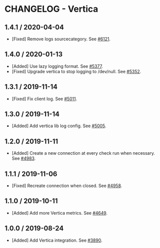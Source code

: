 # CHANGELOG - Vertica

## 1.4.1 / 2020-04-04

* [Fixed] Remove logs sourcecategory. See [#6121](https://github.com/DataDog/integrations-core/pull/6121).

## 1.4.0 / 2020-01-13

* [Added] Use lazy logging format. See [#5377](https://github.com/DataDog/integrations-core/pull/5377).
* [Fixed] Upgrade vertica to stop logging to /dev/null. See [#5352](https://github.com/DataDog/integrations-core/pull/5352).

## 1.3.1 / 2019-11-14

* [Fixed] Fix client log. See [#5011](https://github.com/DataDog/integrations-core/pull/5011).

## 1.3.0 / 2019-11-14

* [Added] Add vertica lib log config. See [#5005](https://github.com/DataDog/integrations-core/pull/5005).

## 1.2.0 / 2019-11-11

* [Added] Create a new connection at every check run when necessary. See [#4983](https://github.com/DataDog/integrations-core/pull/4983).

## 1.1.1 / 2019-11-06

* [Fixed] Recreate connection when closed. See [#4958](https://github.com/DataDog/integrations-core/pull/4958).

## 1.1.0 / 2019-10-11

* [Added] Add more Vertica metrics. See [#4649](https://github.com/DataDog/integrations-core/pull/4649).

## 1.0.0 / 2019-08-24

* [Added] Add Vertica integration. See [#3890](https://github.com/DataDog/integrations-core/pull/3890).

